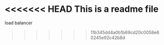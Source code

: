 <<<<<<< HEAD
This is a readme file
=======
load balancer
>>>>>>> 11b345dd4a0b1b69cd20c0058e60245e92c42b8d
